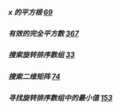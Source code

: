
##### x 的平方根 [69](https://leetcode-cn.com/problems/sqrtx/)

##### 有效的完全平方数 [367](https://leetcode-cn.com/problems/valid-perfect-square/)

##### 搜索旋转排序数组 [33](https://leetcode-cn.com/problems/search-in-rotated-sorted-array/)

##### 搜索二维矩阵 [74](https://leetcode-cn.com/problems/search-a-2d-matrix/)

##### 寻找旋转排序数组中的最小值 [153](https://leetcode-cn.com/problems/find-minimum-in-rotated-sorted-array/)